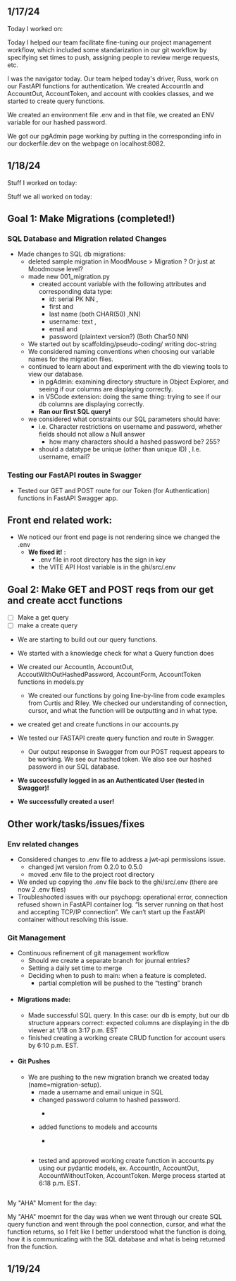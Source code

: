 ## 1/17/24

Today I worked on:

Today I helped our team facilitate fine-tuning our project management workflow, which included some standarization in our git workflow by specifying set times to push, assigning people to review merge requests, etc.

I was the navigator today. Our team helped today's driver, Russ, work on
our FastAPI functions for authentication. We created AccountIn and AccountOut, AccountToken, and account with cookies classes, and we started to create query functions.

We created an environment file .env and in that file, we created an
ENV variable for our hashed password.

We got our pgAdmin page working by putting in the corresponding info in our
dockerfile.dev on the webpage on localhost:8082.


## 1/18/24

Stuff I worked on today:

Stuff we all worked on today:

## Goal 1:  Make Migrations (completed!)
### SQL Database and Migration related Changes

* Made changes to SQL db migrations:
  * deleted sample migration in MoodMouse > Migration ? Or just at Moodmouse level?
  * made new 001_migration.py
    * created account variable with the following attributes and corresponding data type:
      * id: serial PK NN ,
      * first and
      * last name (both CHAR(50) ,NN)
      * username: text ,
      * email and
      * password (plaintext version?) (Both Char50 NN)
  * We started out by scaffolding/pseudo-coding/ writing doc-string
  * We considered naming conventions when choosing our variable names for the migration files.
  * continued to learn about and experiment with the db viewing tools to view our database.
    * in pgAdmin: examining directory structure in Object Explorer, and seeing if our columns are displaying correctly.
    * in VSCode extension: doing the same thing: trying to see if our db columns are displaying correctly.
    * **Ran our first SQL query!**
  * we considered what constraints our SQL parameters should have:
    * i.e. Character restrictions on username and password, whether fields should not allow a Null answer
      * how many characters should a hashed password be? 255?
    * should a datatype be unique (other than unique ID) , I.e. username, email?

### Testing our FastAPI routes in Swagger
* Tested our  GET and POST route  for our Token (for Authentication) functions in FastAPI Swagger app.

## Front end related work:
* We noticed our front end page is not rendering since we changed the .env
  * **We fixed it!** :
    * .env file in root directory has the sign in key
    * the VITE API Host variable is in the ghi/src/.env
## Goal 2: Make GET and POST reqs from our get and create acct functions
- [ ] Make a get query
- [ ] make a create query
* We are starting to build out our query functions.
* We started with a knowledge check for what a Query function does
* We created our AccountIn, AccountOut, AccoutWithOutHashedPassword, AccountForm, AccountToken functions in models.py
  * We created our functions by going line-by-line from code examples from Curtis and Riley. We checked our understanding of connection, cursor,
  and what the function will be outputting and in what type.
* we created get and create functions in our accounts.py
* We tested our FASTAPI create query function and route in Swagger.
  * Our output response in Swagger from our POST request appears to be working. We see our hashed token. We also see our hashed password in our
  SQL database.

* **We successfully logged in as an Authenticated User (tested in Swagger)!**
* **We successfully created a user!**

## Other work/tasks/issues/fixes

### Env related changes
* Considered changes to .env file to address a jwt-api permissions issue.
  * changed jwt version from 0.2.0 to 0.5.0
  * moved .env file to the project root directory
* We ended up copying the .env file back to the ghi/src/.env (there are now 2 .env files)
* Troubleshooted issues with our psychopg: operational error, connection refused shown in FastAPI container log. “Is server running on that host and accepting TCP/IP connection”. We can’t start up the FastAPI container without resolving this issue.

### Git Management
* Continuous refinement of git management workflow
  * Should we create a separate branch for journal entries?
  * Setting a daily set time to merge
  * Deciding when to push to main: when a feature is completed.
    * partial completion will be pushed to the “testing” branch
* #### Migrations made:
  * Made successful SQL query. In this case: our db is empty, but our db structure appears correct: expected columns are displaying in the db viewer at 1/18 on 3:17 p.m. EST
  * finished creating a working create CRUD function for account users by 6:10 p.m. EST.
* #### Git Pushes
  * We are pushing to the new migration branch we created today (name=migration-setup).
    * made a username and email unique in SQL
    * changed password column to hashed password.
      * ```git push origin migration-setup
        ```
    * added functions to models and accounts
      * ``` git push origin accounts
      ```
    * tested and approved working create function in accounts.py using our
    pydantic models, ex. AccountIn, AccountOut, AccountWithoutToken, AccountToken. Merge process started at 6:18 p.m. EST.
    ``` git push origin
    ```

My "AHA" Moment for the day:

My "AHA" moemnt for the day was when we went through our create SQL query function and went through the pool connection, cursor, and what the function returns, so I felt like I better understood what the function is doing, how it is communicating with the SQL database and what is being returned fron the function.


## 1/19/24
